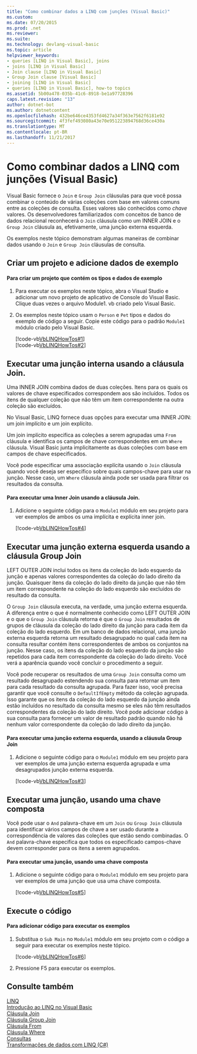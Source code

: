 ```yaml
---
title: "Como combinar dados a LINQ com junções (Visual Basic)"
ms.custom: 
ms.date: 07/20/2015
ms.prod: .net
ms.reviewer: 
ms.suite: 
ms.technology: devlang-visual-basic
ms.topic: article
helpviewer_keywords:
- queries [LINQ in Visual Basic], joins
- joins [LINQ in Visual Basic]
- Join clause [LINQ in Visual Basic]
- Group Join clause [Visual Basic]
- joining [LINQ in Visual Basic]
- queries [LINQ in Visual Basic], how-to topics
ms.assetid: 5b00a478-035b-41c6-8918-be1a97728396
caps.latest.revision: "13"
author: dotnet-bot
ms.author: dotnetcontent
ms.openlocfilehash: 432be646ce4353fd4627a34f363e7562f6181e92
ms.sourcegitcommit: 4f3fef493080a43e70e951223894768d36ce430a
ms.translationtype: MT
ms.contentlocale: pt-BR
ms.lasthandoff: 11/21/2017
---
```

# <a name="how-to-combine-data-with-linq-by-using-joins-visual-basic"></a>Como combinar dados a LINQ com junções (Visual Basic)
Visual Basic fornece o `Join` e `Group Join` cláusulas para que você possa combinar o conteúdo de várias coleções com base em valores comuns entre as coleções de consulta. Esses valores são conhecidos como *chave* valores. Os desenvolvedores familiarizados com conceitos de banco de dados relacional reconhecerá o `Join` cláusula como um INNER JOIN e o `Group Join` cláusula as, efetivamente, uma junção externa esquerda.  
  
 Os exemplos neste tópico demonstram algumas maneiras de combinar dados usando o `Join` e `Group Join` cláusulas de consulta.  
  
## <a name="create-a-project-and-add-sample-data"></a>Criar um projeto e adicione dados de exemplo  
  
#### <a name="to-create-a-project-that-contains-sample-data-and-types"></a>Para criar um projeto que contém os tipos e dados de exemplo  
  
1.  Para executar os exemplos neste tópico, abra o Visual Studio e adicionar um novo projeto de aplicativo de Console do Visual Basic. Clique duas vezes o arquivo Module1. vb criado pelo Visual Basic.  
  
2.  Os exemplos neste tópico usam o `Person` e `Pet` tipos e dados do exemplo de código a seguir. Copie este código para o padrão `Module1` módulo criado pelo Visual Basic.  
  
     [!code-vb[VbLINQHowTos#1](../../../../visual-basic/programming-guide/language-features/linq/codesnippet/VisualBasic/how-to-combine-data-with-linq-by-using-joins_1.vb)]  
    [!code-vb[VbLINQHowTos#2](../../../../visual-basic/programming-guide/language-features/linq/codesnippet/VisualBasic/how-to-combine-data-with-linq-by-using-joins_2.vb)]  
  
## <a name="perform-an-inner-join-by-using-the-join-clause"></a>Executar uma junção interna usando a cláusula Join.  
 Uma INNER JOIN combina dados de duas coleções. Itens para os quais os valores de chave especificados correspondem aos são incluídos. Todos os itens de qualquer coleção que não têm um item correspondente na outra coleção são excluídos.  
  
 No Visual Basic, LINQ fornece duas opções para executar uma INNER JOIN: um join implícito e um join explícito.  
  
 Um join implícito especifica as coleções a serem agrupadas uma `From` cláusula e identifica os campos de chave correspondentes em um `Where` cláusula. Visual Basic junta implicitamente as duas coleções com base em campos de chave especificados.  
  
 Você pode especificar uma associação explícita usando o `Join` cláusula quando você deseja ser específico sobre quais campos-chave para usar na junção. Nesse caso, um `Where` cláusula ainda pode ser usada para filtrar os resultados da consulta.  
  
#### <a name="to-perform-an-inner-join-by-using-the-join-clause"></a>Para executar uma Inner Join usando a cláusula Join.  
  
1.  Adicione o seguinte código para o `Module1` módulo em seu projeto para ver exemplos de ambos os uma implícita e explícita inner join.  
  
     [!code-vb[VbLINQHowTos#4](../../../../visual-basic/programming-guide/language-features/linq/codesnippet/VisualBasic/how-to-combine-data-with-linq-by-using-joins_3.vb)]  
  
## <a name="perform-a-left-outer-join-by-using-the-group-join-clause"></a>Executar uma junção externa esquerda usando a cláusula Group Join  
 LEFT OUTER JOIN inclui todos os itens da coleção do lado esquerdo da junção e apenas valores correspondentes da coleção do lado direito da junção. Quaisquer itens da coleção do lado direito da junção que não têm um item correspondente na coleção do lado esquerdo são excluídos do resultado da consulta.  
  
 O `Group Join` cláusula executa, na verdade, uma junção externa esquerda. A diferença entre o que é normalmente conhecido como LEFT OUTER JOIN e o que o `Group Join` cláusula retorna é que o `Group Join` resultados de grupos de cláusula da coleção do lado direito da junção para cada item da coleção do lado esquerdo. Em um banco de dados relacional, uma junção externa esquerda retorna um resultado desagrupado no qual cada item na consulta resultar contém itens correspondentes de ambos os conjuntos na junção. Nesse caso, os itens da coleção do lado esquerdo da junção são repetidos para cada item correspondente da coleção do lado direito. Você verá a aparência quando você concluir o procedimento a seguir.  
  
 Você pode recuperar os resultados de uma `Group Join` consulta como um resultado desagrupado estendendo sua consulta para retornar um item para cada resultado da consulta agrupada. Para fazer isso, você precisa garantir que você consulte o `DefaultIfEmpty` método da coleção agrupada. Isso garante que os itens da coleção do lado esquerdo da junção ainda estão incluídos no resultado da consulta mesmo se eles não têm resultados correspondentes da coleção do lado direito. Você pode adicionar código à sua consulta para fornecer um valor de resultado padrão quando não há nenhum valor correspondente da coleção do lado direito da junção.  
  
#### <a name="to-perform-a-left-outer-join-by-using-the-group-join-clause"></a>Para executar uma junção externa esquerda, usando a cláusula Group Join  
  
1.  Adicione o seguinte código para o `Module1` módulo em seu projeto para ver exemplos de uma junção externa esquerda agrupada e uma desagrupados junção externa esquerda.  
  
     [!code-vb[VbLINQHowTos#3](../../../../visual-basic/programming-guide/language-features/linq/codesnippet/VisualBasic/how-to-combine-data-with-linq-by-using-joins_4.vb)]  
  
## <a name="perform-a-join-by-using-a-composite-key"></a>Executar uma junção, usando uma chave composta  
 Você pode usar o `And` palavra-chave em um `Join` ou `Group Join` cláusula para identificar vários campos de chave a ser usado durante a correspondência de valores das coleções que estão sendo combinadas. O `And` palavra-chave especifica que todos os especificado campos-chave devem corresponder para os itens a serem agrupados.  
  
#### <a name="to-perform-a-join-by-using-a-composite-key"></a>Para executar uma junção, usando uma chave composta  
  
1.  Adicione o seguinte código para o `Module1` módulo em seu projeto para ver exemplos de uma junção que usa uma chave composta.  
  
     [!code-vb[VbLINQHowTos#5](../../../../visual-basic/programming-guide/language-features/linq/codesnippet/VisualBasic/how-to-combine-data-with-linq-by-using-joins_5.vb)]  
  
## <a name="run-the-code"></a>Execute o código  
  
#### <a name="to-add-code-to-run-the-examples"></a>Para adicionar código para executar os exemplos  
  
1.  Substitua o `Sub Main` no `Module1` módulo em seu projeto com o código a seguir para executar os exemplos neste tópico.  
  
     [!code-vb[VbLINQHowTos#6](../../../../visual-basic/programming-guide/language-features/linq/codesnippet/VisualBasic/how-to-combine-data-with-linq-by-using-joins_6.vb)]  
  
2.  Pressione F5 para executar os exemplos.  
  
## <a name="see-also"></a>Consulte também  
 [LINQ](../../../../visual-basic/programming-guide/language-features/linq/index.md)  
 [Introdução ao LINQ no Visual Basic](../../../../visual-basic/programming-guide/language-features/linq/introduction-to-linq.md)  
 [Cláusula Join](../../../../visual-basic/language-reference/queries/join-clause.md)  
 [Cláusula Group Join](../../../../visual-basic/language-reference/queries/group-join-clause.md)  
 [Cláusula From](../../../../visual-basic/language-reference/queries/from-clause.md)  
 [Cláusula Where](../../../../visual-basic/language-reference/queries/where-clause.md)  
 [Consultas](../../../../visual-basic/language-reference/queries/queries.md)  
 [Transformações de dados com LINQ (C#)](../../../../csharp/programming-guide/concepts/linq/data-transformations-with-linq.md)
